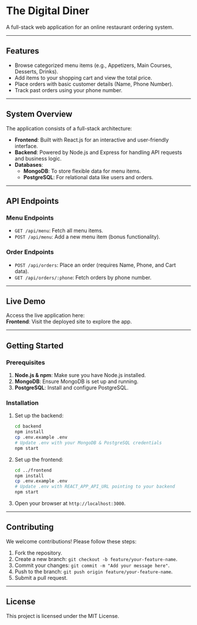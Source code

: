 # The Digital Diner

A full-stack web application for an online restaurant ordering system.

---

## **Features**
- Browse categorized menu items (e.g., Appetizers, Main Courses, Desserts, Drinks).
- Add items to your shopping cart and view the total price.
- Place orders with basic customer details (Name, Phone Number).
- Track past orders using your phone number.

---

## **System Overview**
The application consists of a full-stack architecture:
- **Frontend**: Built with React.js for an interactive and user-friendly interface.
- **Backend**: Powered by Node.js and Express for handling API requests and business logic.
- **Databases**:
  - **MongoDB**: To store flexible data for menu items.
  - **PostgreSQL**: For relational data like users and orders.

---

## **API Endpoints**

### **Menu Endpoints**
- `GET /api/menu`: Fetch all menu items.
- `POST /api/menu`: Add a new menu item (bonus functionality).

### **Order Endpoints**
- `POST /api/orders`: Place an order (requires Name, Phone, and Cart data).
- `GET /api/orders/:phone`: Fetch orders by phone number.

---

## **Live Demo**
Access the live application here:  
**Frontend**: Visit the deployed site to explore the app.

---

## **Getting Started**

### Prerequisites
1. **Node.js & npm**: Make sure you have Node.js installed.
2. **MongoDB**: Ensure MongoDB is set up and running.
3. **PostgreSQL**: Install and configure PostgreSQL.

### Installation
1. Set up the backend:
   ```bash
   cd backend
   npm install
   cp .env.example .env
   # Update .env with your MongoDB & PostgreSQL credentials
   npm start
   ```

2. Set up the frontend:
   ```bash
   cd ../frontend
   npm install
   cp .env.example .env
   # Update .env with REACT_APP_API_URL pointing to your backend
   npm start
   ```

3. Open your browser at `http://localhost:3000`.

---

## **Contributing**

We welcome contributions! Please follow these steps:
1. Fork the repository.
2. Create a new branch: `git checkout -b feature/your-feature-name`.
3. Commit your changes: `git commit -m "Add your message here"`.
4. Push to the branch: `git push origin feature/your-feature-name`.
5. Submit a pull request.

---

## **License**
This project is licensed under the MIT License.
